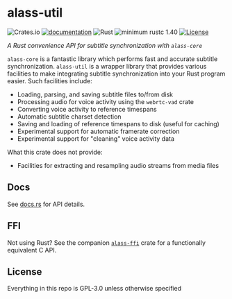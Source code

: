 # alass-util

![Crates.io](https://img.shields.io/crates/v/alass-util)
[![documentation](https://docs.rs/sobol/badge.svg)](https://docs.rs/alass-util)
![Rust](https://github.com/Wsiegenthaler/sobol-rs/workflows/build/badge.svg)
![minimum rustc 1.40](https://img.shields.io/badge/rustc-1.40+-red.svg)
[![License](https://img.shields.io/badge/License-GPL--3.0-blue.svg)](https://opensource.org/licenses/GPL-3.0)

*A Rust convenience API for subtitle synchronization with `alass-core`*

`alass-core` is a fantastic library which performs fast and accurate subtitle synchronization. `alass-util` is a wrapper library that provides various facilities to make integrating subtitle synchronization into your Rust program easier. Such facilities include:

* Loading, parsing, and saving subtitle files to/from disk
* Processing audio for voice activity using the `webrtc-vad` crate
* Converting voice activity to reference timespans
* Automatic subtitle charset detection
* Saving and loading of reference timespans to disk (useful for caching)
* Experimental support for automatic framerate correction
* Experimental support for "cleaning" voice activity data

What this crate does not provide:
* Facilities for extracting and resampling audio streams from media files

## Docs

See [docs.rs](https://docs.rs/alass-util) for API details.

## FFI

Not using Rust? See the companion [`alass-ffi`](https://github.com/wsiegenthaler/alass-util/tree/master/ffi) crate for a functionally equivalent C API.

## License

Everything in this repo is GPL-3.0 unless otherwise specified
